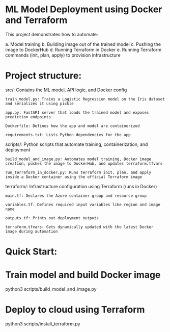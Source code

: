 # ML Model Deployment using Docker and Terraform

This project demonstrates how to automate:

a. Model training
b. Building image out of the trained model
c. Pushing the image to DockerHub
d. Running Terraform in Docker
e. Running Terraform commands (init, plan, apply) to provision infrastructure


# Project structure:

src/: Contains the ML model, API logic, and Docker config

    train_model.py: Trains a Logistic Regression model on the Iris dataset and serializes it using pickle

    app.py: FastAPI server that loads the trained model and exposes prediction endpoints

    Dockerfile: Defines how the app and model are containerized

    requirements.txt: Lists Python dependencies for the app

scripts/: Python scripts that automate training, containerization, and deployment

    build_model_and_image.py: Automates model training, Docker image creation, pushes the image to DockerHub, and updates terraform.tfvars

    run_terraform_in_docker.py: Runs terraform init, plan, and apply inside a Docker container using the official Terraform image

terraform/: Infrastructure configuration using Terraform (runs in Docker)

    main.tf: Declares the Azure container group and resource group

    variables.tf: Defines required input variables like region and image name

    outputs.tf: Prints out deployment outputs 
    
    terraform.tfvars: Gets dynamically updated with the latest Docker image during automation


# Quick Start:

# Train model and build Docker image
python3 scripts/build_model_and_image.py

# Deploy to cloud using Terraform
python3 scripts/install_terraform.py
